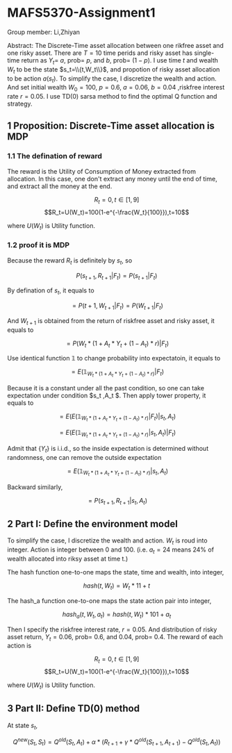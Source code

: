 # MAFS5370-Assignment1
Group member: Li,Zhiyan

Abstract: The Discrete-Time asset allocation between one rikfree asset and one risky asset. There are $T=10$ time perids and risky asset has single-time return as $Y_t$= $a$, prob= $p$, and $b$, prob= $(1-p)$. I use time $t$ and wealth $W_t$ to be the state $s_t=\\{t,W_t\\}$, and propotion of risky asset allocation to be action $a(s_t)$. To simplify the case, I discretize the wealth and action. And set initial wealth $W_0=100$, $p=0.6$, $a=0.06$, $b=0.04$ ,riskfree interest rate $r=0.05$. I use TD(0) sarsa method to find the optimal Q function and strategy.

## 1 Proposition: Discrete-Time asset allocation is MDP
### 1.1 The defination of reward
The reward is the Utility of Consumption of Money extracted from allocation. In this case, one don't extract any money until the end of time, and extract all the money at the end.

$$R_t=0, t \in [1,9]$$
$$R_t=U(W_t)=100(1-e^{-\frac{W_t}{100}}),t=10$$

where $U(W_t)$ is Utility function.


### 1.2 proof it is MDP
Because the reward $R_t$ is definitely by $s_t$, so 

$$P(s_{t+1},R_{t+1}|F_t)=P(s_{t+1}|F_t)$$

By defination of $s_t$, it equals to

$$=P(t+1,W_{t+1}|F_t)=P(W_{t+1}|F_t)$$

And $W_{t+1}$ is obtained from the return of riskfree asset and risky asset, it equals to

$$=P(W_t * (1+A_t * Y_t +(1-A_t )*r)|F_t )$$

Use identical function $\mathbb{1}$ to change probability into expectatoin, it equals to

$$=E(\mathbb{1}_{W_t * (1+A_t * Y_t +(1-A_t )*r)} |F_t )$$

Because it is a constant under all the past condition, so one can take expectation under condition $s_t ,A_t $. Then apply tower property, it equals to

$$=E( E( \mathbb{1}_{W_t * (1+A_t * Y_t +(1-A_t )*r)} |F_t ) |s_t,A_t  )$$

$$=E( E( \mathbb{1}_{W_t * (1+A_t * Y_t +(1-A_t )*r)} |s_t,A_t ) |F_t )$$

Admit that $\{ Y_t \}$ is i.i.d., so the inside expectation is determined without randomness, one can remove the outside expectation

$$=E(\mathbb{1}_{W_t * (1+A_t * Y_t +(1-A_t )*r)} |s_t,A_t )$$

Backward similarly,

$$=P(s_{t+1},R_{t+1}|s_t,A_t)$$

## 2 Part I: Define the environment model
To simplify the case, I discretize the wealth and action. $W_t$ is roud into integer. Action is integer between 0 and 100. (i.e. $a_t=24$ means 24% of wealth allocated into riksy asset at time t.)

The hash function one-to-one maps the state, time and wealth, into integer,

$$hash(t,W_t) = W_t * 11 + t$$

The hash_a function one-to-one maps the state action pair into integer,

$$hash_a(t,W_t,a_t) = hash(t,W_t) * 101 + a_t$$

Then I specify the riskfree interest rate, $r=0.05$. And distribution of risky asset return, $Y_t=0.06$, prob= $0.6$, and $0.04$, prob= $0.4$. The reward of each action is 

$$R_t=0, t \in [1,9]$$
$$R_t=U(W_t)=100(1-e^{-\frac{W_t}{100}}),t=10$$

where $U(W_t)$ is Utility function.

## 3 Part II: Define TD(0) method
At state $s_t$, 


$$Q^{new}(S_t,S_t) = Q^{old}(S_t,A_t) + \alpha * (R_{t+1} +\gamma *Q^{old}(S_{t+1},A_{t+1}) - Q^{old}(S_t,A_t))$$

